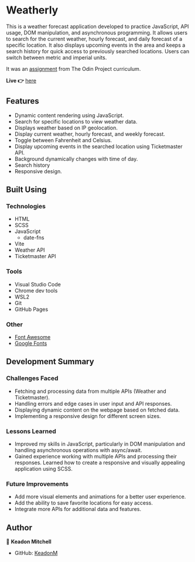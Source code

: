 # Weatherly

This is a weather forecast application developed to practice JavaScript, API usage, DOM manipulation, and asynchronous programming. It allows users to search for the current weather, hourly forecast, and daily forecast of a specific location. It also displays upcoming events in the area and keeps a search history for quick access to previously searched locations. Users can switch between metric and imperial units.

It was an [assignment](https://www.theodinproject.com/lessons/node-path-javascript-weather-app) from The Odin Project curriculum.

**Live 👉** [here](https://keadonm.github.io/11-odin-weather-app/)

## Features

- Dynamic content rendering using JavaScript.
- Search for specific locations to view weather data.
- Displays weather based on IP geolocation.
- Display current weather, hourly forecast, and weekly forecast.
- Toggle between Fahrenheit and Celsius.
- Display upcoming events in the searched location using Ticketmaster API.
- Background dynamically changes with time of day.
- Search history
- Responsive design.

## Built Using

### Technologies

- HTML
- SCSS
- JavaScript
  - date-fns
- Vite
- Weather API
- Ticketmaster API

### Tools

- Visual Studio Code
- Chrome dev tools
- WSL2
- Git
- GitHub Pages

### Other

- [Font Awesome](https://fontawesome.com/)
- [Google Fonts](https://fonts.google.com/)

## Development Summary

### Challenges Faced

- Fetching and processing data from multiple APIs (Weather and Ticketmaster).
- Handling errors and edge cases in user input and API responses.
- Displaying dynamic content on the webpage based on fetched data.
- Implementing a responsive design for different screen sizes.

### Lessons Learned

- Improved my skills in JavaScript, particularly in DOM manipulation and handling asynchronous operations with async/await.
- Gained experience working with multiple APIs and processing their responses.
  Learned how to create a responsive and visually appealing application using SCSS.

### Future Improvements

- Add more visual elements and animations for a better user experience.
- Add the ability to save favorite locations for easy access.
- Integrate more APIs for additional data and features.

## Author

👤 **Keadon Mitchell**

- GitHub: [KeadonM](https://github.com/keadonm)

